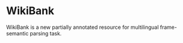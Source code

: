 # WikiBank
WikiBank is a new partially annotated resource for multilingual frame-semantic parsing task.
